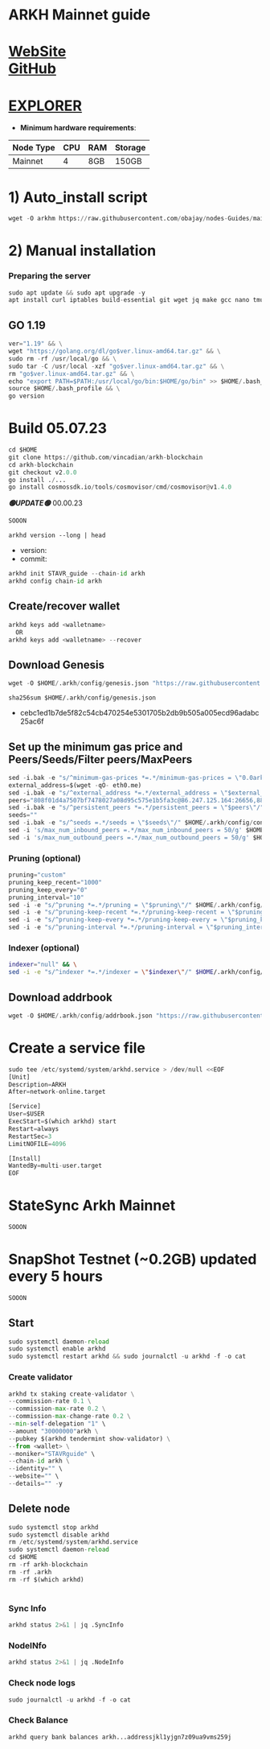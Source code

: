# ARKH Mainnet guide

[WebSite]( https://www.arkhadian.com/)\
[GitHub](https://github.com/vincadian/arkh-blockchain)
=
[EXPLORER](https://explorer.stavr.tech/Arkh-Mainnet)
=

- **Minimum hardware requirements**:

| Node Type |CPU | RAM  | Storage  | 
|-----------|----|------|----------|
| Mainnet   |   4|  8GB | 150GB    |


# 1) Auto_install script
```python
wget -O arkhm https://raw.githubusercontent.com/obajay/nodes-Guides/main/Projects/Arkh/arkhm && chmod +x arkhm && ./arkhm
```

# 2) Manual installation

### Preparing the server
```python
sudo apt update && sudo apt upgrade -y
apt install curl iptables build-essential git wget jq make gcc nano tmux htop nvme-cli pkg-config libssl-dev libleveldb-dev tar clang bsdmainutils ncdu unzip libleveldb-dev -y
```

## GO 1.19
```python
ver="1.19" && \
wget "https://golang.org/dl/go$ver.linux-amd64.tar.gz" && \
sudo rm -rf /usr/local/go && \
sudo tar -C /usr/local -xzf "go$ver.linux-amd64.tar.gz" && \
rm "go$ver.linux-amd64.tar.gz" && \
echo "export PATH=$PATH:/usr/local/go/bin:$HOME/go/bin" >> $HOME/.bash_profile && \
source $HOME/.bash_profile && \
go version
```

# Build 05.07.23
```python
cd $HOME
git clone https://github.com/vincadian/arkh-blockchain
cd arkh-blockchain
git checkout v2.0.0
go install ./...
go install cosmossdk.io/tools/cosmovisor/cmd/cosmovisor@v1.4.0

```
*******🟢UPDATE🟢******* 00.00.23
```python
SOOON
```

`arkhd version --long | head`
- version: 
- commit: 

```python
arkhd init STAVR_guide --chain-id arkh
arkhd config chain-id arkh
```    

## Create/recover wallet
```python
arkhd keys add <walletname>
  OR
arkhd keys add <walletname> --recover
```

## Download Genesis
```python
wget -O $HOME/.arkh/config/genesis.json "https://raw.githubusercontent.com/obajay/nodes-Guides/main/Projects/Arkh/genesis.json"

```
`sha256sum $HOME/.arkh/config/genesis.json`
+ cebc1ed1b7de5f82c54cb470254e5301705b2db9b505a005ecd96adabc25ac6f

## Set up the minimum gas price and Peers/Seeds/Filter peers/MaxPeers
```python
sed -i.bak -e "s/^minimum-gas-prices *=.*/minimum-gas-prices = \"0.0arkh\"/;" ~/.arkh/config/app.toml
external_address=$(wget -qO- eth0.me) 
sed -i.bak -e "s/^external_address *=.*/external_address = \"$external_address:26656\"/" $HOME/.arkh/config/config.toml
peers="808f01d4a7507bf7478027a08d95c575e1b5fa3c@86.247.125.164:26656,889e31730df026e6cec506e26a0791368f8073a2@162.19.236.117:26656,1af8fdecd6e8f9ec1bfcc3288fe46ce45e4df963@144.76.97.251:39656,b4f3bd0b9202be699635966978b44e5ea8ab9fba@34.173.89.239:26656,66989196aa1a32b0f120c72fd7c2ed1a5646e81a@213.239.215.77:46656,9e53ef81cba40318d52593559aa738e39132db3f@104.208.75.216:13756,ef7245f080d957b0505a8b670c37861faaf368f0@167.99.69.130:13756,1f39ccff07110aa887e0f24cee17404d41084dd9@45.151.123.72:18656,156a09b0ab5390b673c94ba7deebf15781d02563@206.189.83.42:13756,b39fec8beed5a72e77a10d213dc2c38ce9909e8b@45.141.122.178:35656,7ee7a039ea8a6fdcdb7defc0bce182d313cd68c5@65.108.97.58:25656,cc830584e010e111d75cba359475d1e9fd091139@146.190.40.38:26656,a4c02968458f3f51492bb1ee026b853e8d1c1428@46.4.75.21:13756,4835144689fb4819bada135f92c1a83b2f84c0bb@3.138.135.123:26656,35ab45eafaed0722f90622fc2c23d01739df25c5@207.154.243.48:18656,82e425a51c75e60663d310deea144a50c5206f0b@167.99.234.217:13756,1570da59051aef97736db1c16d3cf04dbe8ee7fd@194.163.167.138:56756,cccb1a885cffeb3de745996de8c3161fcd499dff@85.239.230.14:13756,9fcb65ca60bada22cfb25d46f6fc6dbe93740c26@195.201.83.242:13756,43b2a1a37fb88fa9cc3b133205633de73c807092@38.242.134.77:13756,02c049b6683c3a22ee83a1ce888c06b188bbcf6c@165.232.126.250:18656,f66afec8a1fb6c06f017a115433deee4bbf588aa@88.99.161.162:23656,9b1bda1f94e73ae71d4e3188d85da10d0a763ac2@195.3.221.58:13756,bb281b7b461cbd06dcda0220bd033207ce9b594e@213.133.103.188:13756,687dd5f8cfb62f63dc4bb04a28cfdb3225bff2e5@95.216.75.119:13756,56df4fa55c4352450cf0f7ce993f749c6b5ab2b1@34.125.177.180:13756,3c4526259c56fae4f7b4dcc17c2faacd5f8df1f3@192.249.115.155:13657,2ef71bffabed23207a95bf731e64d018d81d7877@89.116.28.131:26656,f8055e1cd617ce0fb7848cf759e540f1f06009e6@164.92.239.92:18656,71d76b7d5a90c9f289335032c3af6b1a0ecce2e9@89.117.50.187:25656,92b035580fdf4fa510d00a7bbccb107c1e611fb3@65.109.92.240:13756,9f7b574bf3a30ece3083dd6d0271d9ca617c8ddc@134.209.21.58:18656,344372a4883988741b462223790e2b28e5be1d38@81.0.218.58:13756,37f46fa598a7a419bafd936ec78d90f4fcdec8b6@87.106.112.86:13756,861ef652578905f27e7ea1f6d36b68fda08751f5@35.192.119.28:26656,7f14aaa9b8bac1b2762a7863400e427f82196976@146.190.40.115:18656,14d99058cb07ec9b14547de3b51fb8344bf24ea3@104.152.109.242:28656,0dd079e479da7c873a6da2bdd450298c10c2d51e@65.108.9.164:13756,8326d9d921afc60a2c9e7b57a48c51f7f2ae7e81@137.184.180.170:18656,ce0cde42967aa085bca9d66c0e5695d6341c778a@165.22.76.250:18656,d26c28e9c8698faea615914ffbacce81d63f072e@65.109.104.118:61456,c0cc8b6c9e42f2a2f12e2bc5b354baa51d176a66@173.212.222.167:32656,d747ddf72464065bc7d221b500b2c0e65ff34ff9@194.233.68.136:13756,f7b5d20f636fe7c2ec504662834b35b0cc56a742@194.163.165.174:37656,c9237db05716b1635df82d03cfdd498110240dcd@49.12.123.87:46656"
sed -i.bak -e "s/^persistent_peers *=.*/persistent_peers = \"$peers\"/" $HOME/.arkh/config/config.toml
seeds=""
sed -i.bak -e "s/^seeds =.*/seeds = \"$seeds\"/" $HOME/.arkh/config/config.toml
sed -i 's/max_num_inbound_peers =.*/max_num_inbound_peers = 50/g' $HOME/.arkh/config/config.toml
sed -i 's/max_num_outbound_peers =.*/max_num_outbound_peers = 50/g' $HOME/.arkh/config/config.toml

```
### Pruning (optional)
```python
pruning="custom"
pruning_keep_recent="1000"
pruning_keep_every="0"
pruning_interval="10"
sed -i -e "s/^pruning *=.*/pruning = \"$pruning\"/" $HOME/.arkh/config/app.toml
sed -i -e "s/^pruning-keep-recent *=.*/pruning-keep-recent = \"$pruning_keep_recent\"/" $HOME/.arkh/config/app.toml
sed -i -e "s/^pruning-keep-every *=.*/pruning-keep-every = \"$pruning_keep_every\"/" $HOME/.arkh/config/app.toml
sed -i -e "s/^pruning-interval *=.*/pruning-interval = \"$pruning_interval\"/" $HOME/.arkh/config/app.toml
```
### Indexer (optional) 
```bash
indexer="null" && \
sed -i -e "s/^indexer *=.*/indexer = \"$indexer\"/" $HOME/.arkh/config/config.toml
```

## Download addrbook
```python
wget -O $HOME/.arkh/config/addrbook.json "https://raw.githubusercontent.com/obajay/nodes-Guides/main/Projects/Arkh/addrbook.json"
```

# Create a service file
```python
sudo tee /etc/systemd/system/arkhd.service > /dev/null <<EOF
[Unit]
Description=ARKH
After=network-online.target

[Service]
User=$USER
ExecStart=$(which arkhd) start
Restart=always
RestartSec=3
LimitNOFILE=4096

[Install]
WantedBy=multi-user.target
EOF
```
# StateSync Arkh Mainnet
```python
SOOON
```
# SnapShot Testnet (~0.2GB) updated every 5 hours  
```python
SOOON
```

## Start
```python
sudo systemctl daemon-reload
sudo systemctl enable arkhd
sudo systemctl restart arkhd && sudo journalctl -u arkhd -f -o cat
```

### Create validator
```python
arkhd tx staking create-validator \
--commission-rate 0.1 \
--commission-max-rate 0.2 \
--commission-max-change-rate 0.2 \
--min-self-delegation "1" \
--amount "30000000"arkh \
--pubkey $(arkhd tendermint show-validator) \
--from <wallet> \
--moniker="STAVRguide" \
--chain-id arkh \
--identity="" \
--website="" \
--details="" -y
```

## Delete node
```python
sudo systemctl stop arkhd
sudo systemctl disable arkhd
rm /etc/systemd/system/arkhd.service
sudo systemctl daemon-reload
cd $HOME
rm -rf arkh-blockchain
rm -rf .arkh
rm -rf $(which arkhd)
```
#
### Sync Info
```python
arkhd status 2>&1 | jq .SyncInfo
```
### NodeINfo
```python
arkhd status 2>&1 | jq .NodeInfo
```
### Check node logs
```python
sudo journalctl -u arkhd -f -o cat
```
### Check Balance
```python
arkhd query bank balances arkh...addressjkl1yjgn7z09ua9vms259j
```
